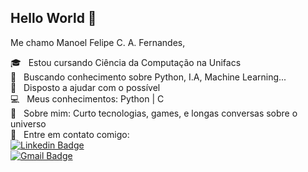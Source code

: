 

## Hello World 👋
 Me chamo Manoel Felipe C. A. Fernandes, 

 :mortar_board:  &nbsp; Estou cursando Ciência da Computação na Unifacs
 <br/> :scroll: &nbsp; Buscando conhecimento sobre Python, I.A, Machine Learning... 
 <br/> :bell: &nbsp; Disposto a ajudar com o possível
 <br/> :computer: &nbsp; Meus conhecimentos: Python | C 
 <br/> 💬  &nbsp; Sobre mim: Curto tecnologias, games, e longas conversas sobre o universo
 <br/> :email: &nbsp; Entre em contato comigo:
 <br/> [![Linkedin Badge](https://img.shields.io/badge/-ManoelFernandes-blue?style=flat-square&logo=Linkedin&logoColor=white&link=https://www.linkedin.com/in/manoel-fernandes-b366161ab/)](https://www.linkedin.com/in/manoel-fernandes-b366161ab/)
 <br/> [![Gmail Badge](https://img.shields.io/badge/-manoelfelipefern@gmail.com-c14438?style=flat-square&logo=Gmail&logoColor=white&link=mailto:manoelfelipefern@gmail.com)](mailto:manoelfelipefern@gmail.com) 







<!--
**ManoF5/ManoF5** is a ✨ _special_ ✨ repository because its `README.md` (this file) appears on your GitHub profile.

Here are some ideas to get you started:

- 🔭 I’m currently working on ...
- 🌱 I’m currently learning ...
- 👯 I’m looking to collaborate on ...
- 🤔 I’m looking for help with ...
- 💬 Ask me about ...
- 📫 How to reach me: ...
- 😄 Pronouns: ...
- ⚡ Fun fact: ...
-->

